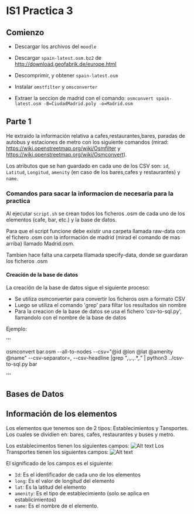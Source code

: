 # IS1 Practica 3

## Comienzo

- Descargar los archivos del `moodle`

- Descargar `spain-latest.osm.bz2` de http://download.geofabrik.de/europe.html

- Descomprimir, y obtener `spain-latest.osm`

- Instalar `omstfilter` y `omsconverter`

- Extraer la seccion de madrid con el comando:
	`osmconvert spain-latest.osm -B=CiudadMadrid.poly -o=Madrid.osm`


## Parte 1
He extraido la información relativa a cafes,restaurantes,bares, paradas de autobus y estaciones de metro 
con los siguiente comandos (mirad: https://wiki.openstreetmap.org/wiki/Osmfilter y https://wiki.openstreetmap.org/wiki/Osmconvert).

Los atributos que se han guardado en cada uno de los CSV son: `id`, `Latitud`, `Longitud`, `amenity` (en caso de los bares,cafes y restaurantes) y `name`.
 
### Comandos para sacar la informacion de necesaria para la practica 

Al ejecutar `script.sh` se crean todos los ficheros .osm de cada uno de los elementos (cafe, bar, etc.) y la base de datos. 

Para que el script funcione debe existir una carpeta llamada raw-data con el fichero .osm con la información de madrid (mirad el comando de mas arriba) llamado Madrid.osm. 

Tambien hace falta una carpeta lllamada specify-data, donde se guardaran los ficheros .osm

#### Creación de la base de datos
La creación de la base de datos sigue el siguiente proceso:

- Se utiliza osmconverter para convertir los ficheros osm a formato CSV
- Luego se utiliza el comando 'grep' para filtar los resultados sin nombre 
- Para la creacion de la base de datos se usa el fichero 'csv-to-sql.py', llamandolo con el nombre de la   base de datos

Ejemplo:

'''

osmconvert bar.osm --all-to-nodes --csv="@id @lon @lat @amenity @name" --csv-separator=, --csv-headline |grep ",.*,.*,.*,." | python3 ../csv-to-sql.py bar

'''

## Bases de Datos

## Información de los elementos

Los elementos que tenemos son de 2 tipos: Establecimientos y Tansportes. Los cuales se dividien en: bares, cafes, restaurantes y buses y metro. 

Los establecimentos tienen los siguientes campos: 
 ![Alt text](Resources/Propiedades_establecimeintos.png)
Los Transportes tienen los siguientes campos: 
 ![Alt text](Resources/Propiedades_transportes.png)

El significado de los campos es el siguiente:
- `Id`: Es el identificador de cada uno de los elementos
- `long`: Es el valor de longitud del elemento
- `lat`: Es la latitud del elemento
- `amenity`: Es el tipo de establecimiento (solo se aplica en establicimientos)
- `name`: Es el nombre de el elemento.


